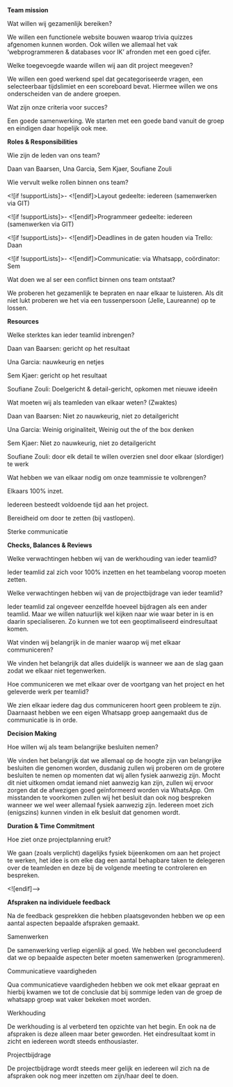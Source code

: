 
**Team mission**

Wat willen wij gezamenlijk bereiken?

We willen een functionele website bouwen waarop trivia quizzes afgenomen kunnen worden. Ook willen we allemaal het vak ‘webprogrammeren & databases voor IK’ afronden met een goed cijfer.

Welke toegevoegde waarde willen wij aan dit project meegeven?

We willen een goed werkend spel dat gecategoriseerde vragen, een selecteerbaar tijdslimiet en een scoreboard bevat. Hiermee willen we ons onderscheiden van de andere groepen.

Wat zijn onze criteria voor succes?

Een goede samenwerking. We starten met een goede band vanuit de groep en eindigen daar hopelijk ook mee.

**Roles & Responsibilities**

Wie zijn de leden van ons team?

Daan van Baarsen, Una Garcia, Sem Kjaer, Soufiane Zouli

Wie vervult welke rollen binnen ons team?

<![if !supportLists]>- <![endif]>Layout gedeelte: iedereen (samenwerken via GIT)

<![if !supportLists]>- <![endif]>Programmeer gedeelte: iedereen (samenwerken via GIT)

<![if !supportLists]>- <![endif]>Deadlines in de gaten houden via Trello: Daan

<![if !supportLists]>- <![endif]>Communicatie: via Whatsapp, coördinator: Sem

Wat doen we al ser een conflict binnen ons team ontstaat?

We proberen het gezamenlijk te bepraten en naar elkaar te luisteren. Als dit niet lukt proberen we het via een tussenpersoon (Jelle, Laureanne) op te lossen.

**Resources**

Welke sterktes kan ieder teamlid inbrengen?

Daan van Baarsen: gericht op het resultaat

Una Garcia: nauwkeurig en netjes

Sem Kjaer: gericht op het resultaat

Soufiane Zouli: Doelgericht & detail-gericht, opkomen met nieuwe ideeën

Wat moeten wij als teamleden van elkaar weten? (Zwaktes)

Daan van Baarsen: Niet zo nauwkeurig, niet zo detailgericht

Una Garcia: Weinig originaliteit, Weinig out the of the box denken

Sem Kjaer: Niet zo nauwkeurig, niet zo detailgericht

Soufiane Zouli: door elk detail te willen overzien snel door elkaar (slordiger) te werk

Wat hebben we van elkaar nodig om onze teammissie te volbrengen?

Elkaars 100% inzet.

Iedereen besteedt voldoende tijd aan het project.

Bereidheid om door te zetten (bij vastlopen).

Sterke communicatie

**Checks, Balances & Reviews**

Welke verwachtingen hebben wij van de werkhouding van ieder teamlid?

Ieder teamlid zal zich voor 100% inzetten en het teambelang voorop moeten zetten.

Welke verwachtingen hebben wij van de projectbijdrage van ieder teamlid?

Ieder teamlid zal ongeveer eenzelfde hoeveel bijdragen als een ander teamlid. Maar we willen natuurlijk wel kijken naar wie waar beter in is en daarin specialiseren. Zo kunnen we tot een geoptimaliseerd eindresultaat komen.

Wat vinden wij belangrijk in de manier waarop wij met elkaar communiceren?

We vinden het belangrijk dat alles duidelijk is wanneer we aan de slag gaan zodat we elkaar niet tegenwerken.

Hoe communiceren we met elkaar over de voortgang van het project en het geleverde werk per teamlid?

We zien elkaar iedere dag dus communiceren hoort geen probleem te zijn. Daarnaast hebben we een eigen Whatsapp groep aangemaakt dus de communicatie is in orde.

**Decision Making**

Hoe willen wij als team belangrijke besluiten nemen?

We vinden het belangrijk dat we allemaal op de hoogte zijn van belangrijke besluiten die genomen worden, dusdanig zullen wij proberen om de grotere besluiten te nemen op momenten dat wij allen fysiek aanwezig zijn. Mocht dit niet uitkomen omdat iemand niet aanwezig kan zijn, zullen wij ervoor zorgen dat de afwezigen goed geïnformeerd worden via WhatsApp. Om misstanden te voorkomen zullen wij het besluit dan ook nog bespreken wanneer we wel weer allemaal fysiek aanwezig zijn. Iedereen moet zich (enigszins) kunnen vinden in elk besluit dat genomen wordt.

**Duration & Time Commitment**

Hoe ziet onze projectplanning eruit?

We gaan (zoals verplicht) dagelijks fysiek bijeenkomen om aan het project te werken, het idee is om elke dag een aantal behapbare taken te delegeren over de teamleden en deze bij de volgende meeting te controleren en bespreken.

<![endif]-->

**Afspraken na individuele feedback**

Na de feedback gesprekken die hebben plaatsgevonden hebben we op een aantal aspecten bepaalde afspraken gemaakt.

Samenwerken

De samenwerking verliep eigenlijk al goed. We hebben wel geconcludeerd dat we op bepaalde aspecten beter moeten samenwerken (programmeren).

Communicatieve vaardigheden

Qua communicatieve vaardigheden hebben we ook met elkaar gepraat en hierbij kwamen we tot de conclusie dat bij sommige leden van de groep de whatsapp groep wat vaker bekeken moet worden.

Werkhouding

De werkhouding is al verbeterd ten opzichte van het begin. En ook na de afspraken is deze alleen maar beter geworden. Het eindresultaat komt in zicht en iedereen wordt steeds enthousiaster.

Projectbijdrage

De projectbijdrage wordt steeds meer gelijk en iedereen wil zich na de afspraken ook nog meer inzetten om zijn/haar deel te doen.
<!--stackedit_data:
eyJoaXN0b3J5IjpbLTY2Njg5Mjk4MCwtMjEyODYyMzc2NV19
-->